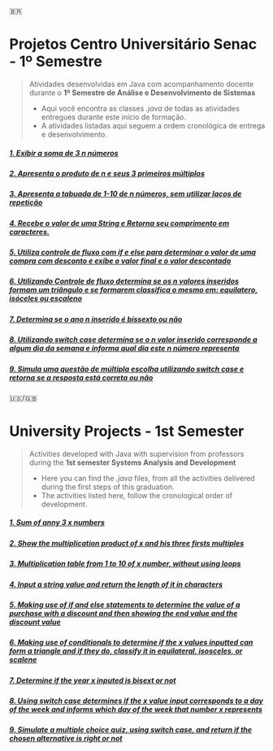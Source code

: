 🇧🇷
# Projetos Centro Universitário Senac - 1º Semestre

> Atividades desenvolvidas em Java com acompanhamento docente durante o **1º Semestre de Análise e Desenvolvimento de Sistemas**
> - Aqui você encontra as classes *.java* de todas as atividades entregues durante este início de formação.
> - A atividades listadas aqui seguem a ordem cronológica de entrega e desenvolvimento.

##### [1. Exibir a soma de 3 *n* números](/Atividades/produtoDaMultiplicacao.java)
##### [2. Apresenta o produto de *n* e seus 3 primeiros múltiplos](/Atividades/primeirosMultiplos.java)
##### [3. Apresenta a tabuada de 1-10 de *n* números, sem utilizar laços de repetição](/Atividades/tabuada.java)
##### [4. Recebe o valor de uma String e Retorna seu comprimento em caracteres.](/Atividades/comprimentoDoNome.java)
##### [5. Utiliza controle de fluxo com *if* e *else* para determinar o valor de uma compra com desconto e exibe o valor final e o valor descontado](/Atividades/aplicaDesconto.java)
##### [6. Utilizando Controle de fluxo determina se os *n* valores inseridos formam um triângulo e se formarem classifica o mesmo em: equilatero, isóceles ou escaleno](/Atividades/existenciaDeTriangulo.java)
##### [7. Determina se o ano *n* inserido é bissexto ou não](/Atividades/anoBissexto.java)
##### [8. Utilizando *switch case* determina se o *n* valor inserido corresponde a algum dia da semana e informa qual dia este *n* número representa](/Atividades/diasDaSemana.java)
##### [9. Simula uma questão de múltipla escolha utilizando *switch case* e retorna se a resposta está correta ou não](/Atividades/multiplaEscolha.java)

🇺🇸/🇬🇧
# University Projects - 1st Semester

> Activities developed with Java with supervision from professors during the **1st semester Systems Analysis and Development**
> - Here you can find the *.java* files, from all the activities delivered during the first steps of this graduation.
> - The activities listed here, follow the cronological order of development.

##### [1. Sum of anny 3 *x* numbers](/Atividades/produtoDaMultiplicacao.java)
##### [2. Show the multiplication product of *x* and his three firsts multiples](/Atividades/primeirosMultiplos.java)
##### [3. Multiplication table from 1 to 10 of *x* number, without using loops](/Atividades/tabuada.java)
##### [4. Input a string value and return the length of it in characters](/Atividades/comprimentoDoNome.java)
##### [5. Making use of *if* and *else* statements to determine the value of a purchase with a discount and then showing the end value and the discount value](/Atividades/aplicaDesconto.java)
##### [6. Making use of conditionals to determine if the *x* values inputted can form a triangle and if they do, classify it in equilateral, isosceles, or scalene](/Atividades/anoBissexto.java)
##### [7. Determine if the year *x* inputed is bisext or not](/Atividades/anoBissexto.java)
##### [8. Using *switch case* determines if the *x* value input corresponds to a day of the week and informs which day of the week that number *x* represents](/Atividades/diasDaSemana.java)
##### [9. Simulate a multiple choice quiz, using *switch case*, and return if the chosen alternative is right or not](/Atividades/multiplaEscolha.java)
